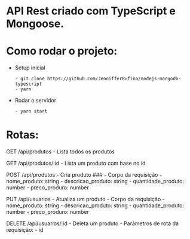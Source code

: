 # API Rest criado com TypeScript e Mongoose.

# Como rodar o projeto:

  * Setup inicial
     
        - git clone https://github.com/JennifferRufino/nodejs-mongodb-typescript
        - yarn
    
   * Rodar o servidor
   
         - yarn start
    
# Rotas:

 GET /api/produtos
    - Lista todos os produtos
  
  GET /api/produtos/:id
    - Lista um produto com base no id
    
  POST /api/produtos
    - Cria produto
       ### - Corpo da requisição
              - nome_produto: string
              - descricao_produto: string
              - quantidade_produto: number
              - preco_produro: number
      
  PUT /api/usuarios
    - Atualiza um produto
    - Corpo da requisição
       - nome_produto: string
      - descricao_produto: string
      - quantidade_produto: number
      - preco_produro: number
      
DELETE /api/usuarios/:id
    - Deleta um produto
    - Parâmetros de rota da requisição:
      - id
